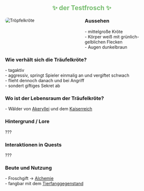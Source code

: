 
<h2 style="color: rgb(118, 189, 110); text-align: center;">✨ der Testfrosch ✨</h2>

<div style="display: flex; gap: 20px; align-items: flex-start; margin: 20px 0;">
  <!-- Bild links -->
  <div style="flex: 1;">
    <img src="./faunapics/troepfelkroete2.jpg" 
         alt="Tröpfelkröte"
         style="max-width: 85%; height: auto; border-radius: 8px;">  <!-- 75% war zu klein, 85% testen -->
  </div>
  <!-- Aussehen-Box rechts -->
  <div style="flex: 1;">
    <h3 style="margin-top: 0;">Aussehen</h3>
    <p style="margin: 0;">
      - mittelgroße Kröte<br>
      - Körper weiß mit grünlich-gelblichen Flecken<br>
      - Augen dunkelbraun
    </p>
  </div>
</div>

<!-- Weitere Abschnitte als Fließtext mit Bullet-Listen -->
<div style="margin-bottom: 20px;">
  <h3>Wie verhält sich die Träufelkröte?</h3>
  <p style="margin: 0;">
    - tagaktiv<br>
    - aggressiv, springt Spieler einmalig an und vergiftet schwach<br>
    - flieht dennoch danach und bei Angriff<br>
    - sondert giftiges Sekret ab
  </p>
</div>

<div style="margin-bottom: 20px;">
  <h3>Wo ist der Lebensraum der Träufelkröte?</h3>
  <p style="margin: 0;">
    - Wälder von <a href="./akeryllei.md">Akeryllei</a> und dem <a href="./kaiserreich.md">Kaiserreich</a>
  </p>
</div>

<div style="margin-bottom: 20px;">
  <h3>Hintergrund / Lore</h3>
  <p style="margin: 0;">
    <!-- Hier deine Lore ergänzen -->
    ???
  </p>
</div>

<div style="margin-bottom: 20px;">
  <h3>Interaktionen in Quests</h3>
  <p style="margin: 0;">
    <!-- Hier deine Quest-Infos ergänzen -->
    ???
  </p>
</div>

<div style="margin-bottom: 20px;">
  <h3>Beute und Nutzung</h3>
  <p style="margin: 0;">
    - Froschgift → <a href="./alchemie.md">Alchemie</a><br>
    - fangbar mit dem <a href="./tierfanggegenstand.md">Tierfanggegenstand</a>
  </p>
</div>